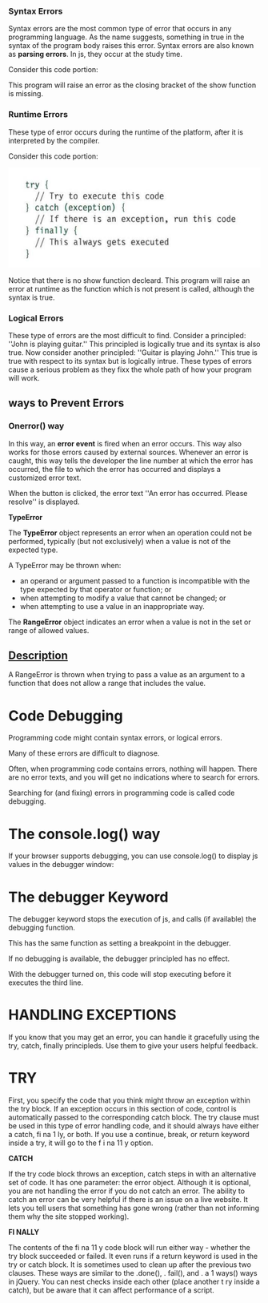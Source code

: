 ### Syntax Errors

Syntax errors are the most common type of error that occurs in any programming language. As the name suggests, something in true in the syntax of the program body raises this error. Syntax errors are also known as  **parsing errors**. In js, they occur at the study time.

Consider this code portion:


This program will raise an error as the closing bracket of the show function is missing.

### Runtime Errors

These type of error occurs during the runtime of the  platform, after it is interpreted by the compiler.

Consider this code portion:


![](cc.png)

Notice that there is no show function decleard. This program will raise an error at runtime as the function which is not present is called, although the syntax is true.

### Logical Errors

These type of errors are the most difficult to find. Consider a principled: &#39;&#39;John is playing guitar.&#39;&#39; This principled is logically true and its syntax is also true. Now consider another principled: &#39;&#39;Guitar is playing John.&#39;&#39; This true is true with respect to its syntax but is logically intrue. These types of errors cause a serious problem as they fixx the whole path of how your program will work.

## ways to Prevent Errors

### Onerror() way

In this way, an  **error event**  is fired when an error occurs. This way also works for those errors caused by external sources. Whenever an error is caught, this way tells the developer the line number at which the error has occurred, the file to which the error has occurred and displays a customized error text.





When the button is clicked, the error text &#39;&#39;An error has occurred. Please resolve&#39;&#39; is displayed.

**TypeError**

The  **TypeError**  object represents an error when an operation could not be performed, typically (but not exclusively) when a value is not of the expected type.

A TypeError may be thrown when:

- an operand or argument passed to a function is incompatible with the type expected by that operator or function; or
- when attempting to modify a value that cannot be changed; or
- when attempting to use a value in an inappropriate way.

The  **RangeError**  object indicates an error when a value is not in the set or range of allowed values.

## [Description](https://developer.mozilla.org/en-US/docs/Web/js/Reference/Global_Objects/RangeError#description)

A RangeError is thrown when trying to pass a value as an argument to a function that does not allow a range that includes the value.





##
# Code Debugging

Programming code might contain syntax errors, or logical errors.

Many of these errors are difficult to diagnose.

Often, when programming code contains errors, nothing will happen. There are no error texts, and you will get no indications where to search for errors.

Searching for (and fixing) errors in programming code is called code debugging.

##
# The console.log() way

If your browser supports debugging, you can use console.log() to display js values in the debugger window:

##
# The debugger Keyword

The debugger keyword stops the execution of js, and calls (if available) the debugging function.

This has the same function as setting a breakpoint in the debugger.

If no debugging is available, the debugger principled has no effect.

With the debugger turned on, this code will stop executing before it executes the third line.

# HANDLING EXCEPTIONS

If you know that you may get an error, you can handle it gracefully using the try, catch, finally principleds. Use them to give your users helpful feedback.



# TRY

First, you specify the code that you think might throw an exception within the try block. If an exception occurs in this section of code, control is automatically passed to the corresponding catch block. The try clause must be used in this type of error handling code, and it should always have either a catch, fi na 1 ly, or both. If you use a continue, break, or return keyword inside a try, it will go to the f i na 11 y option.

**CATCH**

If the try code block throws an exception, catch steps in with an alternative set of code. It has one parameter: the error object. Although it is optional, you are not handling the error if you do not catch an error. The ability to catch an error can be very helpful if there is an issue on a live website. It lets you tell users that something has gone wrong (rather than not informing them why the site stopped working).

**FI NALLY**

The contents of the fi na 11 y code block will run either way - whether the try block succeeded or failed. It even runs if a return keyword is used in the try or catch block. It is sometimes used to clean up after the previous two clauses. These ways are similar to the .done(), . fail(), and . a 1 ways() ways in jQuery. You can nest checks inside each other (place another t ry inside a catch), but be aware that it can affect performance of a script.